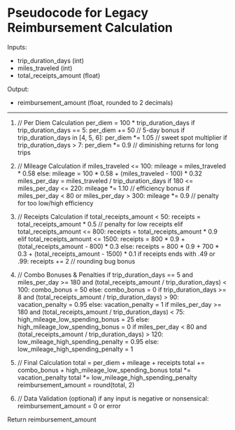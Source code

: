 # Pseudocode for Legacy Reimbursement Calculation

Inputs:
- trip_duration_days (int)
- miles_traveled (int)
- total_receipts_amount (float)

Output:
- reimbursement_amount (float, rounded to 2 decimals)

---

1. // Per Diem Calculation
   per_diem = 100 * trip_duration_days
   if trip_duration_days == 5:
       per_diem += 50  // 5-day bonus
   if trip_duration_days in [4, 5, 6]:
       per_diem *= 1.05  // sweet spot multiplier
   if trip_duration_days > 7:
       per_diem *= 0.9  // diminishing returns for long trips

2. // Mileage Calculation
   if miles_traveled <= 100:
       mileage = miles_traveled * 0.58
   else:
       mileage = 100 * 0.58 + (miles_traveled - 100) * 0.32
   miles_per_day = miles_traveled / trip_duration_days
   if 180 <= miles_per_day <= 220:
       mileage *= 1.10  // efficiency bonus
   if miles_per_day < 80 or miles_per_day > 300:
       mileage *= 0.9  // penalty for too low/high efficiency

3. // Receipts Calculation
   if total_receipts_amount < 50:
       receipts = total_receipts_amount * 0.5  // penalty for low receipts
   elif total_receipts_amount <= 800:
       receipts = total_receipts_amount * 0.9
   elif total_receipts_amount <= 1500:
       receipts = 800 * 0.9 + (total_receipts_amount - 800) * 0.3
   else:
       receipts = 800 * 0.9 + 700 * 0.3 + (total_receipts_amount - 1500) * 0.1
   if receipts ends with .49 or .99:
       receipts += 2  // rounding bug bonus

4. // Combo Bonuses & Penalties
   if trip_duration_days == 5 and miles_per_day >= 180 and (total_receipts_amount / trip_duration_days) < 100:
       combo_bonus = 50
   else:
       combo_bonus = 0
   if trip_duration_days >= 8 and (total_receipts_amount / trip_duration_days) > 90:
       vacation_penalty = 0.95
   else:
       vacation_penalty = 1
   if miles_per_day >= 180 and (total_receipts_amount / trip_duration_days) < 75:
       high_mileage_low_spending_bonus = 25
   else:
       high_mileage_low_spending_bonus = 0
   if miles_per_day < 80 and (total_receipts_amount / trip_duration_days) > 120:
       low_mileage_high_spending_penalty = 0.95
   else:
       low_mileage_high_spending_penalty = 1

5. // Final Calculation
   total = per_diem + mileage + receipts
   total += combo_bonus + high_mileage_low_spending_bonus
   total *= vacation_penalty
   total *= low_mileage_high_spending_penalty
   reimbursement_amount = round(total, 2)

6. // Data Validation (optional)
   if any input is negative or nonsensical:
       reimbursement_amount = 0 or error

Return reimbursement_amount 